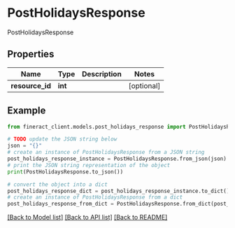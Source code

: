 # PostHolidaysResponse

PostHolidaysResponse

## Properties

Name | Type | Description | Notes
------------ | ------------- | ------------- | -------------
**resource_id** | **int** |  | [optional] 

## Example

```python
from fineract_client.models.post_holidays_response import PostHolidaysResponse

# TODO update the JSON string below
json = "{}"
# create an instance of PostHolidaysResponse from a JSON string
post_holidays_response_instance = PostHolidaysResponse.from_json(json)
# print the JSON string representation of the object
print(PostHolidaysResponse.to_json())

# convert the object into a dict
post_holidays_response_dict = post_holidays_response_instance.to_dict()
# create an instance of PostHolidaysResponse from a dict
post_holidays_response_from_dict = PostHolidaysResponse.from_dict(post_holidays_response_dict)
```
[[Back to Model list]](../README.md#documentation-for-models) [[Back to API list]](../README.md#documentation-for-api-endpoints) [[Back to README]](../README.md)


